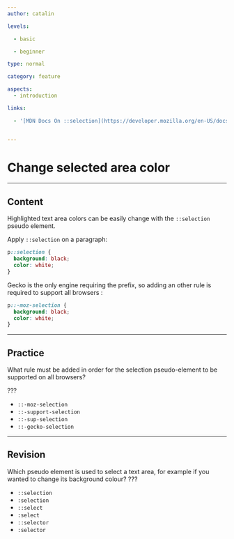```yaml
---
author: catalin

levels:

  - basic

  - beginner

type: normal

category: feature

aspects:
  - introduction

links:

  - '[MDN Docs On ::selection](https://developer.mozilla.org/en-US/docs/Web/CSS/%3A%3Aselection){documentation}'


---
```


# Change selected area color

---
## Content

Highlighted text area colors can be easily change with the `::selection` pseudo element.

Apply `::selection` on a paragraph:
```css
p::selection {
  background: black;
  color: white;
}
```

Gecko is the only engine requiring the prefix, so adding an other rule is required to support all browsers :
```css
p::-moz-selection {
  background: black;
  color: white;
}
```

---
## Practice

What rule must be added in order for the selection pseudo-element to be supported on all browsers?

???


* `::-moz-selection`
* `::-support-selection`
* `::-sup-selection`
* `::-gecko-selection`

---
## Revision

Which pseudo element is used to select a text area, for example if you wanted to change its background colour? ???

* `::selection`
* `:selection`
* `::select`
* `:select`
* `::selector`
* `:selector`
